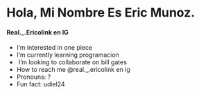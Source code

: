 #  Hola, Mi Nombre Es Eric Munoz.
#### Real._.Ericolink en IG
-  I’m interested in one piece
-  I’m currently learning programacion 
- ️ I’m looking to collaborate on bill gates
-  How to reach me @real._.ericolink en ig
-  Pronouns: ?
-  Fun fact: udiel24

<!---
Ericolink/Ericolink is a  special  repository because its `README.md` (this file) appears on your GitHub profile.
You can click the Preview link to take a look at your changes.
--->
